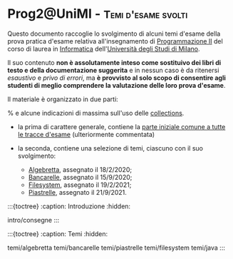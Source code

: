 # Prog2@UniMI - <span style="font-size: smaller; font-variant: small-caps;">Temi d'esame svolti</span>

Questo documento raccoglie lo svolgimento di alcuni temi d'esame della prova
pratica d'esame relativa all'insegnamento di [Programmazione
II](https://prog2.di.unimi.it/) del corso di laurea in
[Informatica](https://informatica.cdl.unimi.it/it) dell'[Università degli Studi
di Milano](http://www.unimi.it/).

Il suo contenuto **non è assolutamente inteso come sostituivo dei libri di testo
e della documentazione suggerita** e in nessun caso è da ritenersi *esaustivo* e
*privo di errori*, ma **è provvisto al solo scopo di consentire agli studenti di
meglio comprendere la valutazione delle loro prova d'esame**.

Il materiale è organizzato in due parti:

% e alcune indicazioni di massima sull'uso delle [collections](https://docs.oracle.com/en/java/javase/11/docs/api/java.base/java/util/doc-files/coll-index.html).

* la prima di carattere generale, contiene la [parte iniziale comune a tutte le
  tracce d'esame](intro/consegne) (ulteriormente commentata)

* la seconda, contiene una selezione di temi, ciascuno con il suo svolgimento:

    * [Algebretta](temi/algebretta), assegnato il 18/2/2020;
    * [Bancarelle](temi/bancarelle), assegnato il 15/9/2020;
    * [Filesystem](temi/filesystem), assegnato il 19/2/2021;
    * [Piastrelle](temi/piastrelle), assegnato il 21/9/2021.

:::{toctree}
:caption: Introduzione
:hidden:

intro/consegne
:::

:::{toctree}
:caption: Temi
:hidden:

temi/algebretta
temi/bancarelle
temi/piastrelle
temi/filesystem
temi/java
:::
